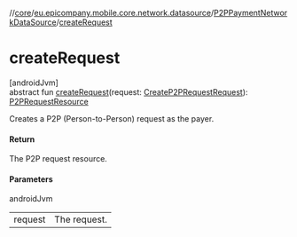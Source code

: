 //[core](../../../index.md)/[eu.epicompany.mobile.core.network.datasource](../index.md)/[P2PPaymentNetworkDataSource](index.md)/[createRequest](create-request.md)

# createRequest

[androidJvm]\
abstract fun [createRequest](create-request.md)(request: [CreateP2PRequestRequest](../../eu.epicompany.mobile.core.network.model.p2ppayment/-create-p2-p-request-request/index.md)): [P2PRequestResource](../../eu.epicompany.mobile.core.network.model.p2ppayment/-p2-p-request-resource/index.md)

Creates a P2P (Person-to-Person) request as the payer.

#### Return

The P2P request resource.

#### Parameters

androidJvm

| | |
|---|---|
| request | The request. |
